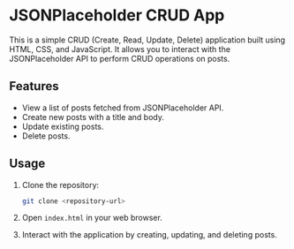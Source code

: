 # JSONPlaceholder CRUD App

This is a simple CRUD (Create, Read, Update, Delete) application built using HTML, CSS, and JavaScript. It allows you to interact with the JSONPlaceholder API to perform CRUD operations on posts.

## Features

- View a list of posts fetched from JSONPlaceholder API.
- Create new posts with a title and body.
- Update existing posts.
- Delete posts.

## Usage

1. Clone the repository:

    ```bash
    git clone <repository-url>
    ```

2. Open `index.html` in your web browser.

3. Interact with the application by creating, updating, and deleting posts.


